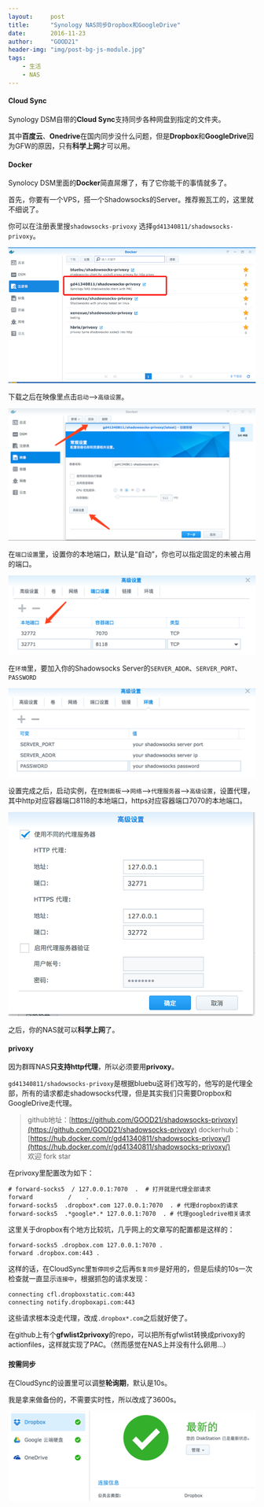 ```yaml
---
layout:     post
title:      "Synology NAS同步Dropbox和GoogleDrive"
date:       2016-11-23
author:     "GOOD21"
header-img: "img/post-bg-js-module.jpg"
tags:
    - 生活
    - NAS
---
```


#### Cloud Sync
Synology DSM自带的**Cloud Sync**支持同步各种网盘到指定的文件夹。

其中**百度云**、**Onedrive**在国内同步没什么问题，但是**Dropbox**和**GoogleDrive**因为GFW的原因，只有**科学上网**才可以用。

#### Docker
Synolocy DSM里面的**Docker**简直屌爆了，有了它你能干的事情就多了。

首先，你要有一个VPS，搭一个Shadowsocks的Server。推荐搬瓦工的，这里就不细说了。

你可以在注册表里搜`shadowsocks-privoxy` 选择`gd41340811/shadowsocks-privoxy`。

![1](/img/in-post/nas-docker-ss-cloudsync/1.png)

下载之后在映像里点击`启动`-->`高级设置`。

![6](/img/in-post/nas-docker-ss-cloudsync/6.png)

在`端口设置`里，设置你的本地端口，默认是“自动”，你也可以指定固定的未被占用的端口。

![3](/img/in-post/nas-docker-ss-cloudsync/3.png)

在`环境`里，要加入你的Shadowsocks Server的`SERVER_ADDR`、`SERVER_PORT`、`PASSWORD`

![4](/img/in-post/nas-docker-ss-cloudsync/4.png)

设置完成之后，启动实例，在`控制面板`-->`网络`-->`代理服务器`-->`高级设置`，设置代理，其中http对应容器端口8118的本地端口，https对应容器端口7070的本地端口。

![5](/img/in-post/nas-docker-ss-cloudsync/5.png)

之后，你的NAS就可以**科学上网**了。

#### privoxy

因为群晖NAS**只支持http代理**，所以必须要用**privoxy**。

`gd41340811/shadowsocks-privoxy`是根据bluebu这哥们改写的，他写的是代理全部，所有的请求都走shadowsocks代理，但是其实我们只需要Dropbox和GoogleDrive走代理。

>github地址：[https://github.com/GOOD21/shadowsocks-privoxy](https://github.com/GOOD21/shadowsocks-privoxy)
>dockerhub：[https://hub.docker.com/r/gd41340811/shadowsocks-privoxy/](https://hub.docker.com/r/gd41340811/shadowsocks-privoxy/)     
>欢迎 fork star

在privoxy里配置改为如下：

```
# forward-socks5  / 127.0.0.1:7070  .  # 打开就是代理全部请求
forward          /    .
forward-socks5  .dropbox*.com 127.0.0.1:7070  . # 代理dropbox的请求
forward-socks5  .*google*.* 127.0.0.1:7070  . # 代理googledrive相关请求
```

这里关于dropbox有个地方比较坑，几乎网上的文章写的配置都是这样的：

```
forward-socks5 .dropbox.com 127.0.0.1:7070 .
forward .dropbox.com:443 .
```

这样的话，在CloudSync里`暂停同步`之后再`恢复同步`是好用的，但是后续的10s一次检查就一直显示`连接中`，根据抓包的请求发现：

```
connecting cfl.dropboxstatic.com:443
connecting notify.dropboxapi.com:443
```

这些请求根本没走代理，改成`.dropbox*.com`之后就好使了。

在github上有个**gfwlist2privoxy**的repo，可以把所有gfwlist转换成privoxy的actionfiles，这样就实现了PAC。（然而感觉在NAS上并没有什么卵用...）

#### 按需同步

在CloudSync的设置里可以调整**轮询期**，默认是10s。

我是拿来做备份的，不需要实时性，所以改成了3600s。

![2](/img/in-post/nas-docker-ss-cloudsync/2.png)


